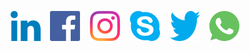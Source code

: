 <p align="center">
  <a target="_blank" href="https://www.linkedin.com/in/alexanderbalya/"><img alt="LinkedIn" width="48" height="48" src="https://raw.githubusercontent.com/Balya/Balya/master/images/social/LinkedIn-color.svg"></a>
  <span>&nbsp;&nbsp;</span>
  <a target="_blank" href="https://www.facebook.com/alexander.balya"><img alt="Facebook" width="48" height="48" src="https://raw.githubusercontent.com/Balya/Balya/master/images/social/Facebook-color.svg"></a>
  <span>&nbsp;&nbsp;</span>
  <a target="_blank" href="https://www.instagram.com/balya/"><img alt="Instagram" width="48" height="48" src="https://raw.githubusercontent.com/Balya/Balya/master/images/social/Instagram-color.svg"></a>
  <span>&nbsp;&nbsp;</span>
  <a href="skype:alexander.balya?add"><img alt="Skype" width="48" height="48" src="https://raw.githubusercontent.com/Balya/Balya/master/images/social/Skype-color.svg"></a>
  <span>&nbsp;&nbsp;</span>
  <a target="_blank" href="https://twitter.com/Balya"><img alt="Twitter" width="48" height="48" src="https://raw.githubusercontent.com/Balya/Balya/master/images/social/Twitter-color.svg"></a>
  <span>&nbsp;&nbsp;</span>
  <a target="_blank" href="https://wa.me/79118579950"><img alt="Whatsapp" width="48" height="48" src="https://raw.githubusercontent.com/Balya/Balya/master/images/social/Whatsapp-color.svg"></a>
</p>

<!--
**Balya/Balya** is a ✨ _special_ ✨ repository because its `README.md` (this file) appears on your GitHub profile.

Here are some ideas to get you started:

- 🔭 I’m currently working on ...
- 🌱 I’m currently learning ...
- 👯 I’m looking to collaborate on ...
- 🤔 I’m looking for help with ...
- 💬 Ask me about ...
- 📫 How to reach me: ...
- 😄 Pronouns: ...
- ⚡ Fun fact: ...
-->
